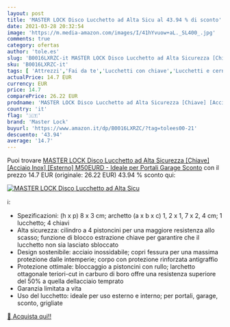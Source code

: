 ```yaml
---
layout: post
title: 'MASTER LOCK Disco Lucchetto ad Alta Sicu al 43.94 % di sconto'
date: 2021-03-28 20:32:54
image: 'https://m.media-amazon.com/images/I/41hYvuow+aL._SL400_.jpg'
comments: true
category: ofertas
author: 'tole.es'
slug: 'B0016LXRZC-it MASTER LOCK Disco Lucchetto ad Alta Sicurezza [Chiave]...'
sku: 'B0016LXRZC-it'
tags: [ 'Attrezzi','Fai da te','Lucchetti con chiave','Lucchetti e cerniere','master lock', ]
actualPrice: 14.7 EUR
currency: EUR
price: 14.7
comparePrice: 26.22 EUR
prodname: 'MASTER LOCK Disco Lucchetto ad Alta Sicurezza [Chiave] [Acciaio Inox] [Esterno] M50EURD - Ideale per Portali  Garage  Sconto'
country: 'it'
flag: '🇮🇹'
brand: 'Master Lock'
buyurl: 'https://www.amazon.it/dp/B0016LXRZC/?tag=tolees00-21'
descuento: '43.94'
average: '14.7'
---
```


Puoi trovare [MASTER LOCK Disco Lucchetto ad Alta Sicurezza [Chiave] [Acciaio Inox] [Esterno] M50EURD - Ideale per Portali  Garage  Sconto](https://www.amazon.it/dp/B0016LXRZC/?tag=tolees00-21) con il prezzo 14.7 EUR (originale: 26.22 EUR) 43.94 % sconto qui:

[![MASTER LOCK Disco Lucchetto ad Alta Sicu](https://m.media-amazon.com/images/I/41hYvuow+aL._SL400_.jpg)](https://www.amazon.it/dp/B0016LXRZC/?tag=tolees00-21)

ℹ️:

- Spezificazioni: (h x p) 8 x 3 cm; archetto (a x b x c) 1, 2 x 1, 7 x 2, 4 cm; 1 lucchetto; 4 chiavi
- Alta sicurezza: cilindro a 4 pistoncini per una maggiore resistenza allo scasso; funzione di blocco estrazione chiave per garantire che il lucchetto non sia lasciato sbloccato
- Design sostenibile: acciaio inossidabile; copri fessura per una massima protezione dalle intemperie; corpo con protezione rinforzata antigraffio
- Protezione ottimale: bloccaggio a pistoncini con rullo; larchetto ottagonale teriori-cut in carburo di boro offre una resistenza superiore del 50% a quella dellacciaio temprato
- Garanzia limitata a vita
- Uso del lucchetto: ideale per uso esterno e interno; per portali, garage, sconto, grigliate

[🛒 Acquista qui!!](https://www.amazon.it/dp/B0016LXRZC/?tag=tolees00-21)

